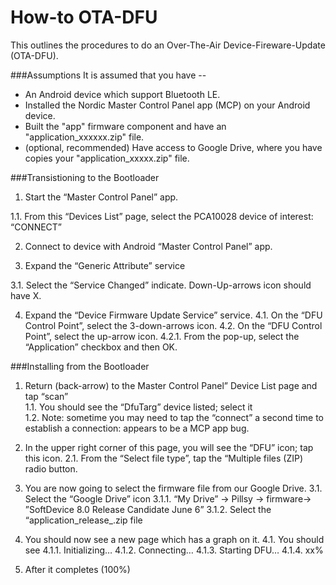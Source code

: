 # How-to OTA-DFU
This outlines the procedures to do an Over-The-Air Device-Fireware-Update (OTA-DFU).

###Assumptions
It is assumed that you have --

* An Android device which support Bluetooth LE.
* Installed the Nordic Master Control Panel app (MCP) on your Android device.
* Built the "app" firmware component and have an "application_xxxxxx.zip" file.
* (optional, recommended) Have access to Google Drive, where you have copies your "application_xxxxx.zip" file.

###Transistioning to the Bootloader

1. Start the “Master Control Panel” app.

1.1. From this “Devices List” page, select the PCA10028 device of interest: “CONNECT”

2. Connect to device with Android “Master Control Panel” app.

3. Expand the “Generic Attribute” service

3.1. Select the “Service Changed” indicate. Down-Up-arrows icon should have X.

4. Expand the “Device Firmware Update Service” service.
4.1. On the “DFU Control Point”, select the 3-down-arrows icon.
4.2. On the “DFU Control Point”, select the up-arrow icon.
4.2.1. From the pop-up, select the “Application” checkbox and then OK.

###Installing from the Bootloader

1. Return (back-arrow) to the Master Control Panel” Device List page and tap “scan”  
1.1. You should see the “DfuTarg” device listed; select it  
1.2. Note: sometime you may need to tap the “connect” a second time to establish a connection: appears to be a MCP app bug.  

2. In the upper right corner of this page, you will see the “DFU” icon; tap this icon.
2.1. From the “Select file type”, tap the “Multiple files (ZIP) radio button.

3. You are now going to select the firmware file from our Google Drive.
3.1. Select the “Google Drive” icon
3.1.1. “My Drive” → Pillsy → firmware→ ”SoftDevice 8.0 Release Candidate June 6”
3.1.2. Select the “application_release_<timestamp>.zip file

4. You should now see a new page which has a graph on it.
4.1. You should see
4.1.1. Initializing…
4.1.2. Connecting…
4.1.3. Starting DFU…
4.1.4. xx%

5. After it completes (100%)

